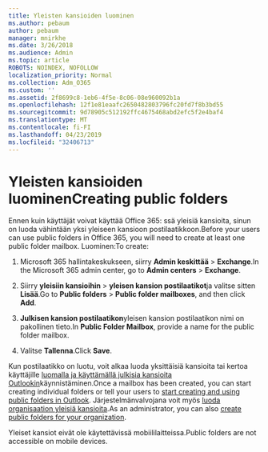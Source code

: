 ```yaml
---
title: Yleisten kansioiden luominen
ms.author: pebaum
author: pebaum
manager: mnirkhe
ms.date: 3/26/2018
ms.audience: Admin
ms.topic: article
ROBOTS: NOINDEX, NOFOLLOW
localization_priority: Normal
ms.collection: Adm_O365
ms.custom: ''
ms.assetid: 2f8699c8-1eb6-4f5e-8c06-08e960092b1a
ms.openlocfilehash: 12f1e81eaafc2650482803796fc20fd7f8b3bd55
ms.sourcegitcommit: 9d78905c512192ffc4675468abd2efc5f2e4baf4
ms.translationtype: MT
ms.contentlocale: fi-FI
ms.lasthandoff: 04/23/2019
ms.locfileid: "32406713"
---
```

# <a name="creating-public-folders"></a><span data-ttu-id="d7167-102">Yleisten kansioiden luominen</span><span class="sxs-lookup"><span data-stu-id="d7167-102">Creating public folders</span></span>

<span data-ttu-id="d7167-103">Ennen kuin käyttäjät voivat käyttää Office 365: ssä yleisiä kansioita, sinun on luoda vähintään yksi yleiseen kansioon postilaatikkoon.</span><span class="sxs-lookup"><span data-stu-id="d7167-103">Before your users can use public folders in Office 365, you will need to create at least one public folder mailbox.</span></span> <span data-ttu-id="d7167-104">Luominen:</span><span class="sxs-lookup"><span data-stu-id="d7167-104">To create:</span></span>
  
1. <span data-ttu-id="d7167-105">Microsoft 365 hallintakeskukseen, siirry **Admin keskittää** \> **Exchange**.</span><span class="sxs-lookup"><span data-stu-id="d7167-105">In the Microsoft 365 admin center, go to **Admin centers** \> **Exchange**.</span></span>
    
2. <span data-ttu-id="d7167-106">Siirry **yleisiin kansioihin** \> **yleisen kansion postilaatikot**ja valitse sitten **Lisää**.</span><span class="sxs-lookup"><span data-stu-id="d7167-106">Go to **Public folders** \> **Public folder mailboxes**, and then click **Add**.</span></span>
    
3. <span data-ttu-id="d7167-107">**Julkisen kansion postilaatikon**yleisen kansion postilaatikon nimi on pakollinen tieto.</span><span class="sxs-lookup"><span data-stu-id="d7167-107">In **Public Folder Mailbox**, provide a name for the public folder mailbox.</span></span>
    
4. <span data-ttu-id="d7167-108">Valitse **Tallenna**.</span><span class="sxs-lookup"><span data-stu-id="d7167-108">Click **Save**.</span></span>
    
<span data-ttu-id="d7167-109">Kun postilaatikko on luotu, voit alkaa luoda yksittäisiä kansioita tai kertoa käyttäjille [luomalla ja käyttämällä julkisia kansioita Outlookin](https://support.office.com/article/Create-and-share-a-public-folder-in-Outlook-a2835011-d524-4a5c-a207-05c159bb2a97)käynnistäminen.</span><span class="sxs-lookup"><span data-stu-id="d7167-109">Once a mailbox has been created, you can start creating individual folders or tell your users to [start creating and using public folders in Outlook](https://support.office.com/article/Create-and-share-a-public-folder-in-Outlook-a2835011-d524-4a5c-a207-05c159bb2a97).</span></span> <span data-ttu-id="d7167-110">Järjestelmänvalvojana voit myös [luoda organisaation yleisiä kansioita](https://technet.microsoft.com/library/bb691104%28v=exchg.150%29.aspx).</span><span class="sxs-lookup"><span data-stu-id="d7167-110">As an administrator, you can also [create public folders for your organization](https://technet.microsoft.com/library/bb691104%28v=exchg.150%29.aspx).</span></span>
  
<span data-ttu-id="d7167-111">Yleiset kansiot eivät ole käytettävissä mobiililaitteissa.</span><span class="sxs-lookup"><span data-stu-id="d7167-111">Public folders are not accessible on mobile devices.</span></span>
  

